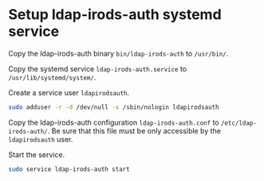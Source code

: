 # Setup ldap-irods-auth systemd service

Copy the ldap-irods-auth binary `bin/ldap-irods-auth` to `/usr/bin/`.

Copy the systemd service `ldap-irods-auth.service` to `/usr/lib/systemd/system/`.

Create a service user `ldapirodsauth`.
```bash
sudo adduser -r -d /dev/null -s /sbin/nologin ldapirodsauth
```

Copy the ldap-irods-auth configuration `ldap-irods-auth.conf` to `/etc/ldap-irods-auth/`.
Be sure that this file must be only accessible by the `ldapirodsauth` user.

Start the service.
```bash
sudo service ldap-irods-auth start
```